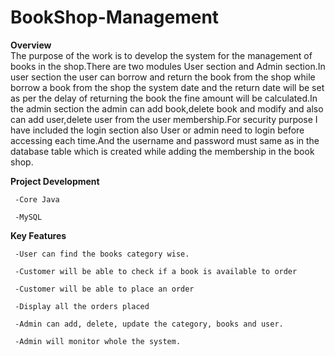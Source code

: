 # BookShop-Management
**Overview** <br>
The purpose of the work is to develop the system for the management of books in the shop.There are two modules User section and Admin section.In user section the user can borrow and return the book from the shop while borrow a book from the shop the system date and the return date will be set as per the delay of returning the book the fine amount will be calculated.In the admin section the admin can add book,delete book and modify and also can add user,delete user from the user membership.For security purpose I have included the login section also User or admin need to login before accessing each time.And the username and password must same as in the database table which is created while adding the membership in the book shop.<br>

**Project Development** <br>
     
     -Core Java 
   
     -MySQL
   
**Key Features**

     -User can find the books category wise.
   
     -Customer will be able to check if a book is available to order
   
     -Customer will be able to place an order
   
     -Display all the orders placed
   
     -Admin can add, delete, update the category, books and user.
   
     -Admin will monitor whole the system.



   

